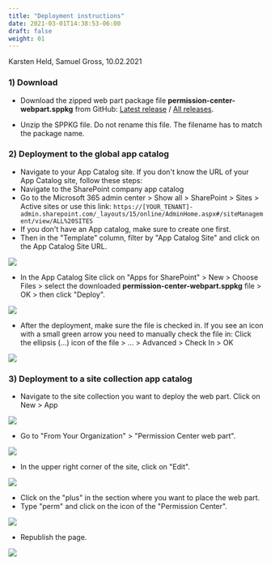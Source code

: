```yaml
---
title: "Deployment instructions"
date: 2021-03-01T14:38:53-06:00
draft: false
weight: 01
---
```

Karsten Held, Samuel Gross, 10.02.2021

### 1) Download

- Download the zipped web part package file **permission-center-webpart.sppkg** from GitHub:
[Latest release](https://github.com/WhizzyApps/SPO-Permission-Center-Web-Part/releases/download/V1.1.0.0/SharePoint-Package_sppkg.zip) / 
[All releases](https://github.com/WhizzyApps/SPO-Permission-Center-Web-Part/releases).

- Unzip the SPPKG file. Do not rename this file. The filename has to match the package name.

### 2) Deployment to the global app catalog

- Navigate to your App Catalog site. If you don't know the URL of your App Catalog site, follow these steps:
- Navigate to the SharePoint company app catalog
- Go to the Microsoft 365 admin center > Show all > SharePoint > Sites > Active sites or use this link: 
`https://[YOUR_TENANT]-admin.sharepoint.com/_layouts/15/online/AdminHome.aspx#/siteManagement/view/ALL%20SITES`
- If you don't have an App catalog, make sure to create one first.
- Then in the "Template" column, filter by "App Catalog Site" and click on the App Catalog Site URL.

![](/Deployment/images/01.png)

- In the App Catalog Site click on "Apps for SharePoint" > New > Choose Files > select the downloaded **permission-center-webpart.sppkg** file > OK > then click "Deploy".

![](/Deployment/images/02.png)


- After the deployment, make sure the file is checked in. If you see an icon with a small green arrow you need to manually check the file in: Click the ellipsis (…) icon of the file > … > Advanced > Check In > OK

![](/Deployment/images/03.png)


### 3) Deployment to a site collection app catalog

- Navigate to the site collection you want to deploy the web part. Click on New > App

![](/Deployment/images/04.png)


- Go to "From Your Organization" > "Permission Center web part".

![](/Deployment/images/05.png)


- In the upper right corner of the site, click on "Edit".

![](/Deployment/images/06.png)


- Click on the "plus" in the section where you want to place the web part. 
- Type "perm" and click on the icon of the "Permission Center". 

![](/Deployment/images/07.png)

- Republish the page.

![](/Deployment/images/08.png)
